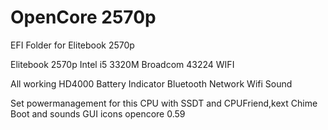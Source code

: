 # OpenCore 2570p
 EFI Folder for Elitebook 2570p

Elitebook 2570p
Intel i5 3320M
Broadcom 43224 WIFI

All working
HD4000
Battery Indicator
Bluetooth
Network
Wifi
Sound

Set powermanagement for this CPU with SSDT and CPUFriend,kext
Chime Boot and sounds
GUI icons opencore 0.59
